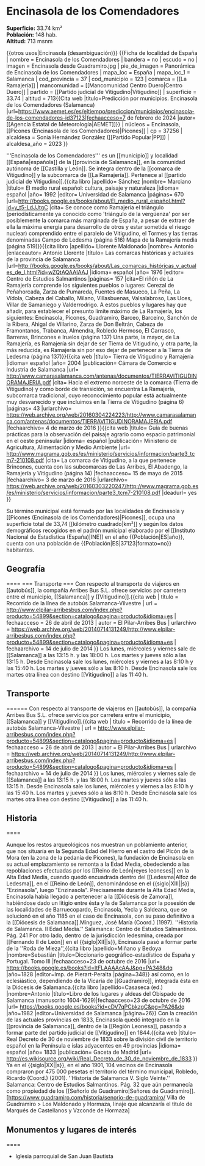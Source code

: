 # Encinasola de los Comendadores

**Superficie:** 33.74 km²  
**Población:** 148 hab.  
**Altitud:** 713 msnm  

{{otros usos|Encinasola (desambiguación)}}
{{Ficha de localidad de España
| nombre = Encinasola de los Comendadores
| bandera = no
| escudo = no
| imagen = Encinasola desde Guadramiro.jpg
| pie_de_imagen = Panorámica de Encinasola de los Comendadores
| mapa_loc = España
| mapa_loc_1 = Salamanca
| cod_provincia = 37
| cod_municipio = 123
| comarca = [[La Ramajería]]
| mancomunidad = [[Mancomunidad Centro Duero|Centro Duero]]
| partido = [[Partido judicial de Vitigudino|Vitigudino]]
| superficie = 33.74
| altitud = 713<ref>{{Cita web |título=Predicción por municipios. Encinasola de los Comendadores (Salamanca) |url=https://www.aemet.es/es/eltiempo/prediccion/municipios/encinasola-de-los-comendadores-id37123|fechaacceso=7 de febrero de 2024 |autor= [[Agencia Estatal de Meteorología|AEMET]]}}</ref>
| núcleos = Encinasola, [[Picones (Encinasola de los Comendadores)|Picones]]
| cp = 37256
| alcaldesa = Sonia Hernández González ([[Partido Popular|PP]])
| alcaldesa_año = 2023
}}

'''Encinasola de los Comendadores''' es un [[municipio]] y localidad [[España|española]] de la [[provincia de Salamanca]], en la comunidad autónoma de [[Castilla y León]]. Se integra dentro de la [[comarca de Vitigudino]] y la subcomarca de [[La Ramajería]]. Pertenece al [[partido judicial de Vitigudino]].<ref name=ref_duplicada_1>{{cita libro |apellido= Sánchez |nombre= Marciano |título= El medio rural español: cultura, paisaje y naturaleza |idioma= español |año= 1992 |editor= Universidad de Salamanca |páginas= 670 |url=http://books.google.es/books/about/El_medio_rural_español.html?id=y_t5-LdJJtgC |cita= Se conoce como Ramajería el triángulo (periodísticamente ya conocido como 'triángulo de la vergüenza' por ser posiblemente la comarca más marginada de España, a pesar de extraer de ella la máxima energía para desarrollo de otros y estar sometida el riesgo nuclear) comprendido entre el paralelo de Vitigudino, el Tormes y las tierras denominadas Campo de Ledesma (página 516) Mapa de la Ramajería media (página 519)}}</ref><ref name=ref_duplicada_2>{{cita libro |apellido= Llorente Maldonado |nombre= Antonio |enlaceautor= Antonio Llorente |título= Las comarcas históricas y actuales de la provincia de Salamanca |url=http://books.google.es/books/about/Las_comarcas_históricas_y_actuales_de_l.html?id=wZQtAQAAIAAJ |idioma= español |año= 1976 |editor= Centro de Estudios Salmantinos |páginas= 157 |cita=El riñón de La Ramajería comprende los siguientes pueblos o lugares: Cerezal de Peñahorcada, Zarza de Pumareda, Fuentes de Masueco, La Peña, La Vídola, Cabeza del Caballo, Milano, Villasbuenas, Valsalabroso, Las Uces, Villar de Samaniego y Valderrodrigo. A estos pueblos y lugares hay que añadir, para establecer el presunto límite máximo de La Ramajería, los siguientes: Encinasola, Picones, Guadramiro, Barceo, Barceíno, Sanchón de la Ribera, Ahigal de Villarino, Zarza de Don Beltrán, Cabeza de Framontanos, Trabanca, Almendra, Robledo Hermoso, El Carrasco, Barreras, Brincones e Iruelos (página 137) Una parte, la mayor, de La Ramajería, es Ramajería sin dejar de ser Tierra de Vitigudino, y otra parte, la más reducida, es Ramajería sin por eso dejar de pertenecer a la Tierra de Ledesma (página 137)}}</ref><ref name=ref_duplicada_3>{{cita web |título= Tierra de Vitigudino y Ramajería |idioma= español |año= 2004 |publicación= Cámara de Comercio e Industria de Salamanca |url= http://www.camarasalamanca.com/antenas/documentos/TIERRAVITIGUDINORAMAJERIA.pdf |cita= Hacia el extremo noroeste de la comarca (Tierra de Vitigudino) y como borde de transición, se encuentra La Ramajería, subcomarca tradicional, cuyo reconocimiento popular está actualmente muy desvanecido y que incluimos en la Tierra de Vitigudino (página 6) |páginas= 43 |urlarchivo= https://web.archive.org/web/20160304224223/http://www.camarasalamanca.com/antenas/documentos/TIERRAVITIGUDINORAMAJERIA.pdf |fechaarchivo= 4 de marzo de 2016 }}</ref><ref name=ref_duplicada_4>{{cita web |título= Guía de buenas prácticas para la observación del paisaje agrario como espacio patrimonial en el oeste peninsular |idioma= español |publicación= Ministerio de Agricultura, Alimentación y Medio Ambiente |url= http://www.magrama.gob.es/es/ministerio/servicios/informacion/parte3_tcm7-210108.pdf |cita= La comarca de Vitigudino, a la que pertenece Brincones, cuenta con las subcomarcas de Las Arribes, El Abadengo, la Ramajería y Vitigudino (página 14) |fechaacceso= 15 de mayo de 2015 |fechaarchivo= 3 de marzo de 2016 |urlarchivo= https://web.archive.org/web/20160303220247/http://www.magrama.gob.es/es/ministerio/servicios/informacion/parte3_tcm7-210108.pdf |deadurl= yes }}</ref>

Su término municipal está formado por las localidades de Encinasola y [[Picones (Encinasola de los Comendadores)|Picones]], ocupa una superficie total de 33,74&nbsp;[[kilómetro cuadrado|km²]] y según los datos demográficos recogidos en el padrón municipal elaborado por el [[Instituto Nacional de Estadística (España)|INE]] en el año {{Población|ES|año}}, cuenta con una población de {{Población|ES|37123|formato=no}} habitantes.

## Geografía

====
=== Transporte ===
Con respecto al transporte de viajeros en [[autobús]], la compañía Arribes Bus S.L. ofrece servicios por carretera entre el municipio, [[Salamanca]] y [[Vitigudino]].<ref>{{cita web | título = Recorrido de la línea de autobús Salamanca-Vilvestre | url = http://www.elpilar-arribesbus.com/index.php?producto=54899&section=catalogo&pagina=producto&idioma=es | fechaacceso = 26 de abril de 2013 | autor = El Pilar-Arribes Bus | urlarchivo = https://web.archive.org/web/20140714131249/http://www.elpilar-arribesbus.com/index.php?producto=54899&section=catalogo&pagina=producto&idioma=es | fechaarchivo = 14 de julio de 2014 }}</ref> Los lunes, miércoles y viernes sale de [[Salamanca]] a las 13:15 h. y las 18:00 h. Los martes y jueves sólo a las 13:15 h. Desde Encinasola sale los lunes, miércoles y viernes a las 8:10 h y las 15:40 h. Los martes y jueves sólo a las 8:10 h. Desde Encinasola sale los martes otra línea con destino [[Vitigudino]] a las 11:40 h.

## Transporte

======
Con respecto al transporte de viajeros en [[autobús]], la compañía Arribes Bus S.L. ofrece servicios por carretera entre el municipio, [[Salamanca]] y [[Vitigudino]].<ref>{{cita web | título = Recorrido de la línea de autobús Salamanca-Vilvestre | url = http://www.elpilar-arribesbus.com/index.php?producto=54899&section=catalogo&pagina=producto&idioma=es | fechaacceso = 26 de abril de 2013 | autor = El Pilar-Arribes Bus | urlarchivo = https://web.archive.org/web/20140714131249/http://www.elpilar-arribesbus.com/index.php?producto=54899&section=catalogo&pagina=producto&idioma=es | fechaarchivo = 14 de julio de 2014 }}</ref> Los lunes, miércoles y viernes sale de [[Salamanca]] a las 13:15 h. y las 18:00 h. Los martes y jueves sólo a las 13:15 h. Desde Encinasola sale los lunes, miércoles y viernes a las 8:10 h y las 15:40 h. Los martes y jueves sólo a las 8:10 h. Desde Encinasola sale los martes otra línea con destino [[Vitigudino]] a las 11:40 h.

## Historia

====

Aunque los restos arqueológicos nos muestran un poblamiento anterior, que nos situaría en la Segunda Edad del Hierro en el castro del Picón de la Mora (en la zona de la pedanía de Picones), la fundación de Encinasola en su actual emplazamiento se remonta a la Edad Media, obedeciendo a las repoblaciones efectuadas por los [[Reino de León|reyes leoneses]] en la Alta Edad Media, cuando quedó encuadrada dentro del [[Ledesma|Alfoz de Ledesma]], en el [[Reino de León]], denominándose en el {{siglo|XIII||s}} "Erzinasola", luego "Enzinasola". Precisamente durante la Alta Edad Media, Encinasola había llegado a pertenecer a la [[Diócesis de Zamora]], habiéndose dado un litigio entre ésta y la de Salamanca por la posesión de las localidades de Barruecopardo, Encinasola, Yecla y Saldeana, que se solucionó en el año 1185 en el caso de Encinasola, con su paso definitivo a la [[Diócesis de Salamanca]].<ref>Mínguez, José María (Coord.) (1997). ''Historia de Salamanca. II Edad Media.'' Salamanca: Centro de Estudios Salmantinos. Pág. 241</ref> Por otro lado, dentro de la jurisdicción ledesmina, creada por [[Fernando II de León]] en el {{siglo|XII||s}}, Encinasola pasó a formar parte de la ''Roda de Mieza'',<ref>{{cita libro |apellido=Miñano y Bedoya |nombre=Sebastián |título=Diccionario geográfico-estadístico de España y Portugal. Tomo III |fechaacceso=23 de octubre de 2016 |url= https://books.google.es/books?id=ItFLAAAAcAAJ&pg=PA348&dq |año=1828 |editor=Imp. de Pierart-Peralta |página=348}}</ref> así como, en lo eclesiástico, dependiendo de la Vicaría de [[Guadramiro]], integrada ésta en la Diócesis de Salamanca.<ref>{{cita libro |apellido=Casaseca (ed.) |nombre=Antonio |título=Libro de los lugares y aldeas del Obispado de Salamanca (manuscrito 1604-1629)|fechaacceso=23 de octubre de 2016 |url= https://books.google.es/books?id=cDV7qPCbkzgC&pg=PA26&dq |año=1982 |editor=Universidad de Salamanca |página=26}}</ref> Con la creación de las actuales provincias en 1833, Encinasola quedó integrado en la [[provincia de Salamanca]], dentro de la [[Región Leonesa]], pasando a formar parte del partido judicial de [[Vitigudino]] en 1844.<ref>{{cita web |título= Real Decreto de 30 de noviembre de 1833 sobre la división civil de territorio español en la Península e islas adyacentes en 49 provincias |idioma= español |año= 1833 |publicación= Gaceta de Madrid |url= http://es.wikisource.org/wiki/Real_Decreto_de_30_de_noviembre_de_1833 }}</ref> Ya en el {{siglo|XX||s}}, en el año 1901, 104 vecinos de Encinasola compraron por 475&nbsp;000 pesetas el territorio del término municipal,<ref> Robledo, Ricardo (Coord.) (2001). ''Historia de Salamanca V. Siglo Veinte.'' Salamanca: Centro de Estudios Salmantinos. Pág. 32</ref> que aún permanecía como propiedad de los [[Señorío de Guadramiro|Señores de Guadramiro]].<ref>[https://www.guadramiro.com/historia/senorio-de-guadramiro/ Villa de Guadramiro > Los Maldonado y Hormaza, linaje que alcanzaría el título de Marqués de Castellanos y Vzconde de Hormaza]</ref>

## Monumentos y lugares de interés

====

* Iglesia parroquial de San Juan Bautista